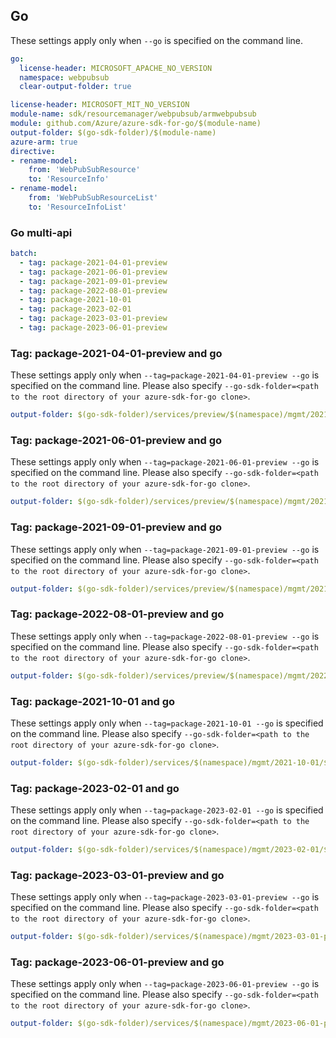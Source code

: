 ## Go

These settings apply only when `--go` is specified on the command line.

``` yaml $(go) && !$(track2)
go:
  license-header: MICROSOFT_APACHE_NO_VERSION
  namespace: webpubsub
  clear-output-folder: true
```

``` yaml $(go) && $(track2)
license-header: MICROSOFT_MIT_NO_VERSION
module-name: sdk/resourcemanager/webpubsub/armwebpubsub
module: github.com/Azure/azure-sdk-for-go/$(module-name)
output-folder: $(go-sdk-folder)/$(module-name)
azure-arm: true
directive:
- rename-model:
    from: 'WebPubSubResource'
    to: 'ResourceInfo'
- rename-model:
    from: 'WebPubSubResourceList'
    to: 'ResourceInfoList'
```

### Go multi-api

``` yaml $(go) && $(multiapi)
batch:
  - tag: package-2021-04-01-preview
  - tag: package-2021-06-01-preview
  - tag: package-2021-09-01-preview
  - tag: package-2022-08-01-preview
  - tag: package-2021-10-01
  - tag: package-2023-02-01
  - tag: package-2023-03-01-preview
  - tag: package-2023-06-01-preview
```

### Tag: package-2021-04-01-preview and go

These settings apply only when `--tag=package-2021-04-01-preview --go` is specified on the command line.
Please also specify `--go-sdk-folder=<path to the root directory of your azure-sdk-for-go clone>`.

``` yaml $(tag) == 'package-2021-04-01-preview' && $(go)
output-folder: $(go-sdk-folder)/services/preview/$(namespace)/mgmt/2021-04-01-preview/$(namespace)
```


### Tag: package-2021-06-01-preview and go

These settings apply only when `--tag=package-2021-06-01-preview --go` is specified on the command line.
Please also specify `--go-sdk-folder=<path to the root directory of your azure-sdk-for-go clone>`.

``` yaml $(tag) == 'package-2021-06-01-preview' && $(go)
output-folder: $(go-sdk-folder)/services/preview/$(namespace)/mgmt/2021-06-01-preview/$(namespace)
```

### Tag: package-2021-09-01-preview and go

These settings apply only when `--tag=package-2021-09-01-preview --go` is specified on the command line.
Please also specify `--go-sdk-folder=<path to the root directory of your azure-sdk-for-go clone>`.

``` yaml $(tag) == 'package-2021-09-01-preview' && $(go)
output-folder: $(go-sdk-folder)/services/preview/$(namespace)/mgmt/2021-09-01-preview/$(namespace)
```

### Tag: package-2022-08-01-preview and go

These settings apply only when `--tag=package-2022-08-01-preview --go` is specified on the command line.
Please also specify `--go-sdk-folder=<path to the root directory of your azure-sdk-for-go clone>`.

``` yaml $(tag) == 'package-2022-08-01-preview' && $(go)
output-folder: $(go-sdk-folder)/services/preview/$(namespace)/mgmt/2022-08-01-preview/$(namespace)
```

### Tag: package-2021-10-01 and go

These settings apply only when `--tag=package-2021-10-01 --go` is specified on the command line.
Please also specify `--go-sdk-folder=<path to the root directory of your azure-sdk-for-go clone>`.

``` yaml $(tag) == 'package-2021-10-01' && $(go)
output-folder: $(go-sdk-folder)/services/$(namespace)/mgmt/2021-10-01/$(namespace)
```

### Tag: package-2023-02-01 and go

These settings apply only when `--tag=package-2023-02-01 --go` is specified on the command line.
Please also specify `--go-sdk-folder=<path to the root directory of your azure-sdk-for-go clone>`.

``` yaml $(tag) == 'package-2023-02-01' && $(go)
output-folder: $(go-sdk-folder)/services/$(namespace)/mgmt/2023-02-01/$(namespace)
```

### Tag: package-2023-03-01-preview and go

These settings apply only when `--tag=package-2023-03-01-preview --go` is specified on the command line.
Please also specify `--go-sdk-folder=<path to the root directory of your azure-sdk-for-go clone>`.

``` yaml $(tag) == 'package-2023-03-01-preview' && $(go)
output-folder: $(go-sdk-folder)/services/$(namespace)/mgmt/2023-03-01-preview/$(namespace)
```

### Tag: package-2023-06-01-preview and go

These settings apply only when `--tag=package-2023-06-01-preview --go` is specified on the command line.
Please also specify `--go-sdk-folder=<path to the root directory of your azure-sdk-for-go clone>`.

``` yaml $(tag) == 'package-2023-06-01-preview' && $(go)
output-folder: $(go-sdk-folder)/services/$(namespace)/mgmt/2023-06-01-preview/$(namespace)
```